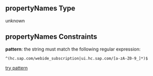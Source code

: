 ## propertyNames Type

unknown

## propertyNames Constraints

**pattern**: the string must match the following regular expression:&#x20;

```regexp
^(hc.sap.com/webide_subscription|ui.hc.sap.com/[a-zA-Z0-9_]*)$
```

[try pattern](https://regexr.com/?expression=%5E\(hc.sap.com%2Fwebide_subscription%7Cui.hc.sap.com%2F%5Ba-zA-Z0-9_%5D*\)%24 "try regular expression with regexr.com")
